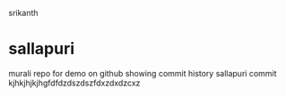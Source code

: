 


srikanth
# sallapuri
murali repo for demo on github
showing commit history
sallapuri commit
kjhkjhjkjhgfdfdzdszdszfdxzdxdzcxz
